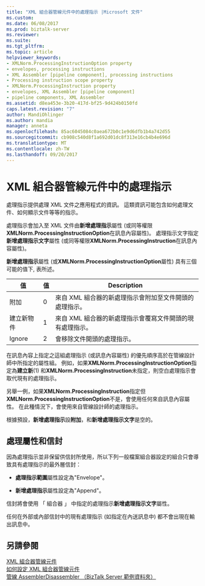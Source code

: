 ```yaml
---
title: "XML 組合器管線元件中的處理指示 |Microsoft 文件"
ms.custom: 
ms.date: 06/08/2017
ms.prod: biztalk-server
ms.reviewer: 
ms.suite: 
ms.tgt_pltfrm: 
ms.topic: article
helpviewer_keywords:
- XMLNorm.ProcessingInstructionOption property
- envelopes, processing instructions
- XML Assembler [pipeline component], processing instructions
- Processing instruction scope property
- XMLNorm.ProcessingInstruction property
- envelopes, XML Assembler [pipeline component]
- pipeline components, XML Assembler
ms.assetid: d8ea453e-3b20-417d-bf25-9d424b0150fd
caps.latest.revision: "7"
author: MandiOhlinger
ms.author: mandia
manager: anneta
ms.openlocfilehash: 85ac6045084c0aea672b0c1e9d6dfb1b4a742d55
ms.sourcegitcommit: cb908c540d8f1a692d01dc8f313e16cb4b4e696d
ms.translationtype: MT
ms.contentlocale: zh-TW
ms.lasthandoff: 09/20/2017
---
```

# <a name="processing-instructions-in-the-xml-assembler-pipeline-component"></a>XML 組合器管線元件中的處理指示
處理指示提供處理 XML 文件之應用程式的資訊。 這類資訊可能包含如何處理文件、如何顯示文件等等的指示。  
  
 處理指示會加入至 XML 文件由**新增處理指示**屬性 (或同等權限**XMLNorm.ProcessingInstructionOption**在訊息內容屬性)。 處理指示文字指定**新增處理指示文字**屬性 (或同等權限**XMLNorm.ProcessingInstruction**在訊息內容屬性)。  
  
 **新增處理指示**屬性 (或**XMLNorm.ProcessingInstructionOption**屬性) 具有三個可能的值下, 表所述。  
  
|值|值|Description|  
|-----------|-----------|-----------------|  
|附加|0|來自 XML 組合器的新處理指示會附加至文件開頭的處理指示。|  
|建立新物件|1|來自 XML 組合器的新處理指示會覆寫文件開頭的現有處理指示。|  
|Ignore|2|會移除文件開頭的處理指示。|  
  
 在訊息內容上指定之這組處理指示 (或訊息內容屬性) 的優先順序高於在管線設計師中所指定的屬性組。 例如，如果**XMLNorm.ProcessingInstructionOption**指定為**建立新**(1) 和**XMLNorm.ProcessingInstruction**未指定，則空白處理指示會取代現有的處理指示。  
  
 另舉一例，如果**XMLNorm.ProcessingInstruction**指定但**XMLNorm.ProcessingInstructionOption**不是，會使用任何來自訊息內容屬性。 在此種情況下，會使用來自管線設計師的處理指示。  
  
 根據預設，**新增處理指示**設**附加**，和**新增處理指示文字**是空的。  
  
## <a name="processing-properties-and-envelopes"></a>處理屬性和信封  
 因為處理指示並非保留供信封所使用，所以下列一般檔案組合器設定的組合只會導致具有處理指示的最外層信封：  
  
-   **處理指示範圍**屬性設定為"Envelope"。  
  
-   **新增處理指示**屬性設定為"Append"。  
  
 信封將會使用 「 組合器 」 中指定的處理指示**新增處理指示文字**屬性。  
  
 任何在外部或內部信封中的現有處理指示 (如指定在內送訊息中) 都不會出現在輸出訊息中。  
  
## <a name="see-also"></a>另請參閱  
 [XML 組合器管線元件](../core/xml-assembler-pipeline-component.md)   
 [如何設定 XML 組合器管線元件](../core/how-to-configure-the-xml-assembler-pipeline-component.md)   
 [管線 AssemblerDisassembler （BizTalk Server 範例資料夾）](../core/pipelines-assemblerdisassembler-biztalk-server-samples-folder.md)